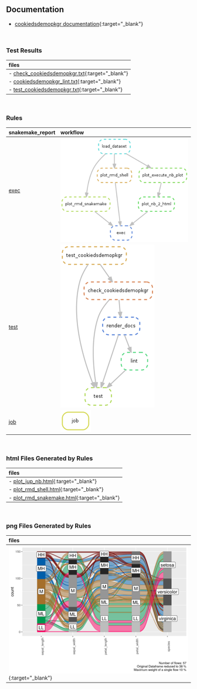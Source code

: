 <!-- 
The content rendered from this file is used for the jekyll github page.
-->

## Documentation

  - [cookiedsdemopkgr
    documentation](https://erblast.github.io/cookie_ds_demo//cookiedsdemopkgr/index.html){:target="\_blank"}

<br>

### Test Results

| files                                                                                   |
| :-------------------------------------------------------------------------------------- |
| \- [check\_cookiedsdemopkgr.txt](testlog/check_cookiedsdemopkgr.txt){:target="\_blank"} |
| \- [cookiedsdemopkgr\_lint.txt](testlog/cookiedsdemopkgr_lint.txt){:target="\_blank"}   |
| \- [test\_cookiedsdemopkgr.txt](testlog/test_cookiedsdemopkgr.txt){:target="\_blank"}   |

<br>

### Rules

| snakemake\_report                  | workflow                |
| :--------------------------------- | :---------------------- |
| [exec](snakemake_report/exec.html) | ![exec](wflow/exec.png) |
| [test](snakemake_report/test.html) | ![test](wflow/test.png) |
| [job](snakemake_report/job.html)   | ![job](wflow/job.png)   |

<br>

### html Files Generated by Rules

| files                                                                           |
| :------------------------------------------------------------------------------ |
| \- [plot\_jup\_nb.html](html/plot_jup_nb.html){:target="\_blank"}               |
| \- [plot\_rmd\_shell.html](html/plot_rmd_shell.html){:target="\_blank"}         |
| \- [plot\_rmd\_snakemake.html](html/plot_rmd_snakemake.html){:target="\_blank"} |

<br>

### png Files Generated by Rules

| files                                                              |
| :----------------------------------------------------------------- |
| ![plot\_rmd\_shell.png](png/plot_rmd_shell.png){:target="\_blank"} |

<br>
